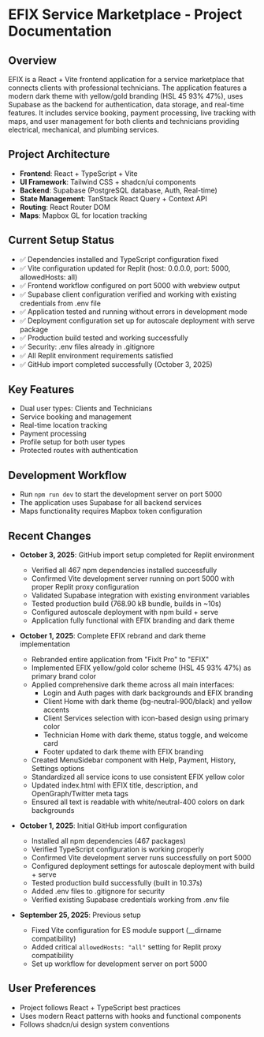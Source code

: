 # EFIX Service Marketplace - Project Documentation

## Overview
EFIX is a React + Vite frontend application for a service marketplace that connects clients with professional technicians. The application features a modern dark theme with yellow/gold branding (HSL 45 93% 47%), uses Supabase as the backend for authentication, data storage, and real-time features. It includes service booking, payment processing, live tracking with maps, and user management for both clients and technicians providing electrical, mechanical, and plumbing services.

## Project Architecture
- **Frontend**: React + TypeScript + Vite
- **UI Framework**: Tailwind CSS + shadcn/ui components
- **Backend**: Supabase (PostgreSQL database, Auth, Real-time)
- **State Management**: TanStack React Query + Context API
- **Routing**: React Router DOM
- **Maps**: Mapbox GL for location tracking

## Current Setup Status
- ✅ Dependencies installed and TypeScript configuration fixed
- ✅ Vite configuration updated for Replit (host: 0.0.0.0, port: 5000, allowedHosts: all)
- ✅ Frontend workflow configured on port 5000 with webview output
- ✅ Supabase client configuration verified and working with existing credentials from .env file
- ✅ Application tested and running without errors in development mode
- ✅ Deployment configuration set up for autoscale deployment with serve package
- ✅ Production build tested and working successfully
- ✅ Security: .env files already in .gitignore
- ✅ All Replit environment requirements satisfied
- ✅ GitHub import completed successfully (October 3, 2025)

## Key Features
- Dual user types: Clients and Technicians  
- Service booking and management
- Real-time location tracking
- Payment processing
- Profile setup for both user types
- Protected routes with authentication

## Development Workflow
- Run `npm run dev` to start the development server on port 5000
- The application uses Supabase for all backend services
- Maps functionality requires Mapbox token configuration

## Recent Changes
- **October 3, 2025**: GitHub import setup completed for Replit environment
  - Verified all 467 npm dependencies installed successfully
  - Confirmed Vite development server running on port 5000 with proper Replit proxy configuration
  - Validated Supabase integration with existing environment variables
  - Tested production build (768.90 kB bundle, builds in ~10s)
  - Configured autoscale deployment with npm build + serve
  - Application fully functional with EFIX branding and dark theme

- **October 1, 2025**: Complete EFIX rebrand and dark theme implementation
  - Rebranded entire application from "FixIt Pro" to "EFIX"
  - Implemented EFIX yellow/gold color scheme (HSL 45 93% 47%) as primary brand color
  - Applied comprehensive dark theme across all main interfaces:
    - Login and Auth pages with dark backgrounds and EFIX branding
    - Client Home with dark theme (bg-neutral-900/black) and yellow accents
    - Client Services selection with icon-based design using primary color
    - Technician Home with dark theme, status toggle, and welcome card
    - Footer updated to dark theme with EFIX branding
  - Created MenuSidebar component with Help, Payment, History, Settings options
  - Standardized all service icons to use consistent EFIX yellow color
  - Updated index.html with EFIX title, description, and OpenGraph/Twitter meta tags
  - Ensured all text is readable with white/neutral-400 colors on dark backgrounds

- **October 1, 2025**: Initial GitHub import configuration
  - Installed all npm dependencies (467 packages)
  - Verified TypeScript configuration is working properly
  - Confirmed Vite development server runs successfully on port 5000
  - Configured deployment settings for autoscale deployment with build + serve
  - Tested production build successfully (built in 10.37s)
  - Added .env files to .gitignore for security
  - Verified existing Supabase credentials working from .env file

- **September 25, 2025**: Previous setup
  - Fixed Vite configuration for ES module support (__dirname compatibility)
  - Added critical `allowedHosts: "all"` setting for Replit proxy compatibility
  - Set up workflow for development server on port 5000

## User Preferences
- Project follows React + TypeScript best practices
- Uses modern React patterns with hooks and functional components
- Follows shadcn/ui design system conventions